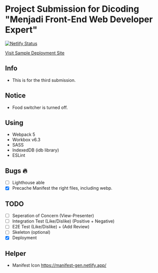 # Project Submission for Dicoding "Menjadi Front-End Web Developer Expert"
[![Netlify Status](https://api.netlify.com/api/v1/badges/baf19ec2-ef24-44ca-b111-ee9d1a35ac06/deploy-status)](https://app.netlify.com/sites/eager-keller-7a2cdb/deploys)

[Visit Sample Deployment Site](https://geoculinary.matthewcalbert.com)

## Info
- This is for the third submission.

## Notice
- Food switcher is turned off.

## Using
- Webpack 5
- Workbox v6.3
- SASS
- IndexedDB (idb library)
- ESLint

## Bugs 🔥 
- [ ] Lighthouse able
- [x] Precache Manifest the right files, including webp.

## TODO
- [ ] Seperation of Concern (View-Presenter)
- [ ] Integration Test (Like/Dislike) (Positive + Negative)
- [ ] E2E Test (Like/Dislike) + (Add Review)
- [ ] Skeleton (optional)
- [x] Deployment

## Helper
- Manifest Icon https://manifest-gen.netlify.app/